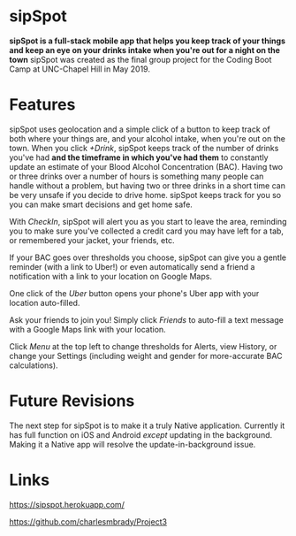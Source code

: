 # sipSpot

**sipSpot is a full-stack mobile app that helps you keep track of your things and keep an eye on your drinks intake when you're out for a night on the town** sipSpot was created as the final group project for the Coding Boot Camp at UNC-Chapel Hill in May 2019.


# Features

sipSpot uses geolocation and a simple click of a button to keep track of both where your things are, and your alcohol intake, when you're out on the town. When you click *+Drink*, sipSpot keeps track of the number of drinks you've had **and the timeframe in which you've had them** to constantly update an estimate of your Blood Alcohol Concentration (BAC). Having two or three drinks over a number of hours is something many people can handle without a problem, but having two or three drinks in a short time can be very unsafe if you decide to drive home. sipSpot keeps track for you so you can make smart decisions and get home safe.

With *CheckIn*, sipSpot will alert you as you start to leave the area, reminding you to make sure you've collected a credit card you may have left for a tab, or remembered your jacket, your friends, etc.

If your BAC goes over thresholds you choose, sipSpot can give you a gentle reminder (with a link to Uber!) or even automatically send a friend a notification with a link to your location on Google Maps.

One click of the *Uber* button opens your phone's Uber app with your location auto-filled.

Ask your friends to join you! Simply click *Friends* to auto-fill a text message with a Google Maps link with your location.

Click *Menu* at the top left to change thresholds for Alerts, view History, or change your Settings (including weight and gender for more-accurate BAC calculations).


# Future Revisions

The next step for sipSpot is to make it a truly Native application. Currently it has full function on iOS and Android *except* updating in the background. Making it a Native app will resolve the update-in-background issue.


# Links

https://sipspot.herokuapp.com/

https://github.com/charlesmbrady/Project3